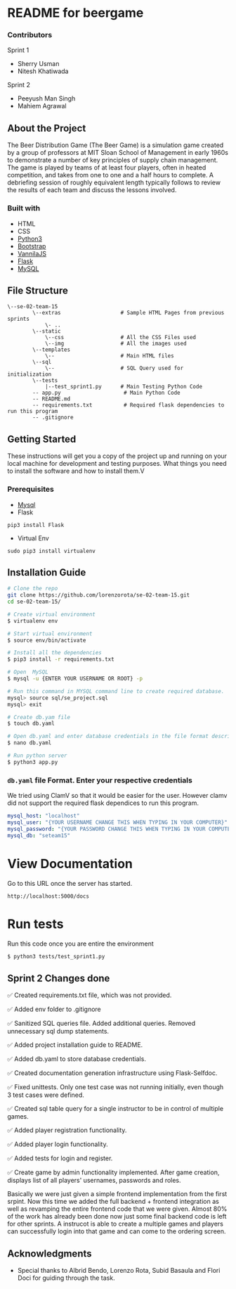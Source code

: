 # README for beergame

### Contributors

Sprint 1
- Sherry Usman
- Nitesh Khatiwada

Sprint 2
- Peeyush Man Singh
- Mahiem Agrawal


## About the Project

The Beer Distribution Game (The Beer Game) is a simulation game created by a group of professors at MIT Sloan School of Management in early 1960s to demonstrate a number of key principles of supply chain management. The game is played by teams of at least four players, often in heated competition, and takes from one to one and a half hours to complete. A debriefing session of roughly equivalent length typically follows to review the results of each team and discuss the lessons involved.

### Built with
* HTML
* CSS
* [Python3](https://www.python.org/download/releases/3.0/)
* [Bootstrap](https://getbootstrap.com/docs/3.4/css/)
* [VannilaJS](http://vanilla-js.com/)
* [Flask](https://www.fullstackpython.com/flask.html)
* [MySQL](https://www.mysql.com/)

## File Structure
```
\--se-02-team-15
        \--extras                   # Sample HTML Pages from previous sprints
            \- ..
        \--static
            \--css                  # All the CSS Files used
            \--img                  # All the images used 
        \--templates    
            \--                     # Main HTML files    
        \--sql  
            \--                     # SQL Query used for initialization
        \--tests
            |--test_sprint1.py      # Main Testing Python Code
        -- app.py                    # Main Python Code
        -- README.md
        -- requirements.txt          # Required flask dependencies to run this program
        -- .gitignore    
```

## Getting Started

These instructions will get you a copy of the project up and running on your local machine for development and testing purposes. What things you need to install the software and how to install them.V

### Prerequisites

* [Mysql](https://dev.mysql.com/downloads/installer/)
* Flask 
```
pip3 install Flask
```
* Virtual Env
```
sudo pip3 install virtualenv 
```

## Installation Guide

```bash
# Clone the repo
git clone https://github.com/lorenzorota/se-02-team-15.git
cd se-02-team-15/

# Create virtual environment
$ virtualenv env

# Start virtual environment
$ source env/bin/activate

# Install all the dependencies
$ pip3 install -r requirements.txt

# Open  MySQL
$ mysql -u {ENTER YOUR USERNAME OR ROOT} -p

# Run this command in MYSQL command line to create required database.
mysql> source sql/se_project.sql
mysql> exit

# Create db.yam file 
$ touch db.yaml

# Open db.yaml and enter database credentials in the file format described below
$ nano db.yaml

# Run python server
$ python3 app.py

```

### `db.yaml` file Format. Enter your respective credentials

We tried using ClamV so that it would be easier for the user. However clamv did not support the required flask dependices to run this program.

```yaml
mysql_host: "localhost"
mysql_user: "{YOUR USERNAME CHANGE THIS WHEN TYPING IN YOUR COMPUTER}"
mysql_password: "{YOUR PASSWORD CHANGE THIS WHEN TYPING IN YOUR COMPUTER}"
mysql_db: "seteam15"
```

# View Documentation

Go to this URL once the server has started.

```
http://localhost:5000/docs
```
# Run tests

Run this code once you are entire the environment

```sh
$ python3 tests/test_sprint1.py
```

## Sprint 2 Changes done

✅  Created requirements.txt file, which was not provided.

✅   Added env folder to .gitignore

✅   Sanitized SQL queries file. Added additional queries. Removed unnecessary sql dump statements.

✅   Added project installation guide to README.

✅   Added db.yaml to store database credentials.

✅   Created documentation generation infrastructure using Flask-Selfdoc.

✅   Fixed unittests. Only one test case was not running initially, even though 3 test cases were defined.

✅   Created sql table query for a single instructor to be in control of multiple games.

✅   Added player registration functionality.

✅   Added player login functionality.

✅   Added tests for login and register.

✅   Create game by admin functionality implemented. After game creation, displays list of all players' usernames, passwords and roles.

Basically we were just given a simple frontend implementation from the first srpint. Now this time we added the full backend + frontend integration as well as revamping the entire frontend code that we were given. Almost 80% of the work has already been done now just some final backend code is left for other sprints. A instrucot is able to create a multiple games and players can successfully login into that game and can come to the ordering screen.

## Acknowledgments

* Special thanks to Albrid Bendo, Lorenzo Rota, Subid Basaula and Flori Doci for guiding through the task.
